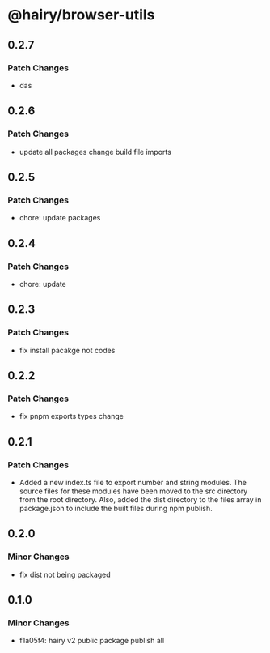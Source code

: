 # @hairy/browser-utils

## 0.2.7

### Patch Changes

- das

## 0.2.6

### Patch Changes

- update all packages change build file imports

## 0.2.5

### Patch Changes

- chore: update packages

## 0.2.4

### Patch Changes

- chore: update

## 0.2.3

### Patch Changes

- fix install pacakge not codes

## 0.2.2

### Patch Changes

- fix pnpm exports types change

## 0.2.1

### Patch Changes

- Added a new index.ts file to export number and string modules. The source files for these modules have been moved to the src directory from the root directory. Also, added the dist directory to the files array in package.json to include the built files during npm publish.

## 0.2.0

### Minor Changes

- fix dist not being packaged

## 0.1.0

### Minor Changes

- f1a05f4: hairy v2 public package publish all
